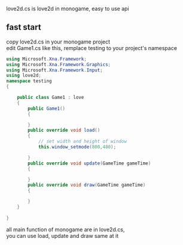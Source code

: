 love2d.cs is love2d in monogame, easy to use api

## fast start
copy love2d.cs in your monogame project<br>
edit Game1.cs like this, remplace testing to your project's namespace
```cs
using Microsoft.Xna.Framework;
using Microsoft.Xna.Framework.Graphics;
using Microsoft.Xna.Framework.Input;
using love2d;
namespace testing
{

    public class Game1 : love
    {
        public Game1()
        {

        }
        public override void load()
        {
            // set width and height of window
            this.window_setmode(800,480);

        }
        public override void update(GameTime gameTime)
        {

        }
        public override void draw(GameTime gameTime)
        {

        }
    } 
 
}
```
all main function of monogame are in love2d.cs,<br>
you can use load, update and draw same at it
